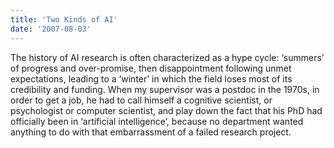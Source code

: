 ```yaml
---
title: 'Two Kinds of AI'
date: '2007-08-03'
---
```


The history of AI research is often characterized as a hype cycle: ‘summers’ of progress and over-promise, then disappointment following unmet expectations, leading to a ‘winter’ in which the field loses most of its credibility and funding. When my supervisor was a postdoc in the 1970s, in order to get a job, he had to call himself a cognitive scientist, or psychologist or computer scientist, and play down the fact that his PhD had officially been in ‘artificial intelligence’, because no department wanted anything to do with that embarrassment of a failed research project.
